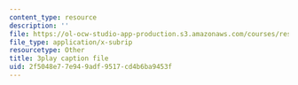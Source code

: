 ```yaml
---
content_type: resource
description: ''
file: https://ol-ocw-studio-app-production.s3.amazonaws.com/courses/res-10-001-making-science-and-engineering-pictures-a-practical-guide-to-presenting-your-work-spring-2016/2f5048e77e949adf9517cd4b6ba9453f_gmq2NACljMc.srt
file_type: application/x-subrip
resourcetype: Other
title: 3play caption file
uid: 2f5048e7-7e94-9adf-9517-cd4b6ba9453f
---
```

